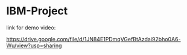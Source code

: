 # IBM-Project


link for demo video:

https://drive.google.com/file/d/1JN84E1PDmqVGefBtAzdai92bho0A6-Wu/view?usp=sharing
